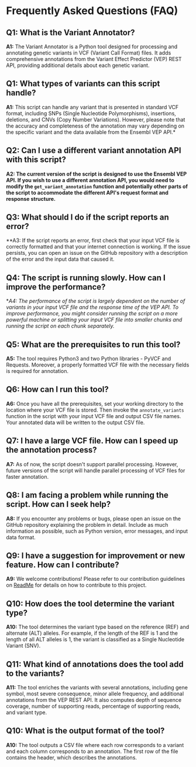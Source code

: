 # Frequently Asked Questions (FAQ)

## Q1: What is the Variant Annotator?

**A1:** The Variant Annotator is a Python tool designed for processing and annotating genetic variants in VCF (Variant Call Format) files. It adds comprehensive annotations from the Variant Effect Predictor (VEP) REST API, providing additional details about each genetic variant.

## Q1: What types of variants can this script handle?

**A1:** This script can handle any variant that is presented in standard VCF format, including SNPs (Single Nucleotide Polymorphisms), insertions, deletions, and CNVs (Copy Number Variations). However, please note that the accuracy and completeness of the annotation may vary depending on the specific variant and the data available from the Ensembl VEP API.*

## Q2: Can I use a different variant annotation API with this script?

**A2: The current version of the script is designed to use the Ensembl VEP API. If you wish to use a different annotation API, you would need to modify the `get_variant_annotation` function and potentially other parts of the script to accommodate the different API's request format and response structure.**

## Q3: What should I do if the script reports an error?

**A3: If the script reports an error, first check that your input VCF file is correctly formatted and that your internet connection is working. If the issue persists, you can open an issue on the GitHub repository with a description of the error and the input data that caused it.

## Q4: The script is running slowly. How can I improve the performance?
**A4: The performance of the script is largely dependent on the number of variants in your input VCF file and the response time of the VEP API. To improve performance, you might consider running the script on a more powerful machine or splitting your input VCF file into smaller chunks and running the script on each chunk separately.*

## Q5: What are the prerequisites to run this tool?

**A5:** The tool requires Python3 and two Python libraries - PyVCF and Requests. Moreover, a properly formatted VCF file with the necessary fields is required for annotation.

## Q6: How can I run this tool?

**A6:** Once you have all the prerequisites, set your working directory to the location where your VCF file is stored. Then invoke the `annotate_variants` function in the script with your input VCF file and output CSV file names. Your annotated data will be written to the output CSV file.

## Q7: I have a large VCF file. How can I speed up the annotation process?

**A7:** As of now, the script doesn't support parallel processing. However, future versions of the script will handle parallel processing of VCF files for faster annotation.

## Q8: I am facing a problem while running the script. How can I seek help?

**A8:** If you encounter any problems or bugs, please open an issue on the GitHub repository explaining the problem in detail. Include as much information as possible, such as Python version, error messages, and input data format. 

## Q9: I have a suggestion for improvement or new feature. How can I contribute?

**A9:** We welcome contributions! Please refer to our contribution guidelines on [ReadMe](README.md) for details on how to contribute to this project.

## Q10: How does the tool determine the variant type?

**A10:** The tool determines the variant type based on the reference (REF) and alternate (ALT) alleles. For example, if the length of the REF is 1 and the length of all ALT alleles is 1, the variant is classified as a Single Nucleotide Variant (SNV).

## Q11: What kind of annotations does the tool add to the variants?

**A11:** The tool enriches the variants with several annotations, including gene symbol, most severe consequence, minor allele frequency, and additional annotations from the VEP REST API. It also computes depth of sequence coverage, number of supporting reads, percentage of supporting reads, and variant type.

## Q10: What is the output format of the tool?

**A10:** The tool outputs a CSV file where each row corresponds to a variant and each column corresponds to an annotation. The first row of the file contains the header, which describes the annotations.


